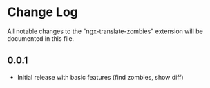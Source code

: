 # Change Log
All notable changes to the "ngx-translate-zombies" extension will be documented in this file.

## 0.0.1
- Initial release with basic features (find zombies, show diff)